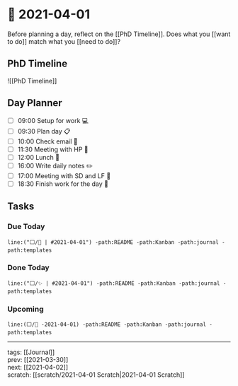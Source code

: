 # 📆 2021-04-01

Before planning a day, reflect on the [[PhD Timeline]]. Does what you [[want to do]] match what you [[need to do]]?

## PhD Timeline

![[PhD Timeline]]

## Day Planner
- [ ] 09:00 Setup for work 💻
- [ ] 09:30 Plan day 📋
- [ ] 10:00 Check email 📧
- [ ] 11:30 Meeting with HP  👤
- [ ] 12:00 Lunch 🍙
- [ ] 16:00 Write daily notes ✏️
- [ ] 17:00 Meeting with SD and LF 👤
- [ ] 18:30 Finish work for the day 🎉

## Tasks

### Due Today

```query
line:("⬜/🧨 | #2021-04-01") -path:README -path:Kanban -path:journal -path:templates
```

### Done Today

```query
line:("⬜/✨ | #2021-04-01") -path:README -path:Kanban -path:journal -path:templates
```


### Upcoming

```query
line:(⬜/🧨 -2021-04-01) -path:README -path:Kanban -path:journal -path:templates
```

---

tags: [[Journal]]  
prev: [[2021-03-30]]  
next: [[2021-04-02]]  
scratch: [[scratch/2021-04-01 Scratch|2021-04-01 Scratch]]